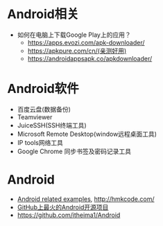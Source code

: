 # Android相关
- 如何在电脑上下载Google Play上的应用？
  - https://apps.evozi.com/apk-downloader/
  - https://apkpure.com/cn/(亲测好用)
  - https://androidappsapk.co/apkdownloader/

# Android软件
- 百度云盘(数据备份)
- Teamviewer
- JuiceSSH(SSH终端工具)
- Microsoft Remote Desktop(window远程桌面工具)
- IP tools网络工具
- Google Chrome 同步书签及密码记录工具

# Android
- [Android related examples](https://github.com/hmkcode/Android), http://hmkcode.com/
- [GitHub上最火的Android开源项目](https://github.com/open-android/Android)
- https://github.com/itheima1/Android
